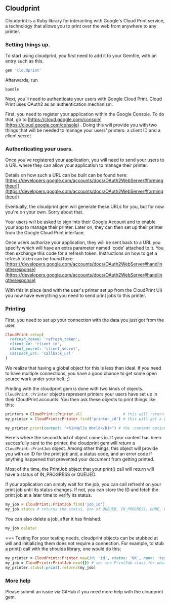 ## Cloudprint
Cloudprint is a Ruby library for interacting with Google's Cloud Print service,
a technology that allows you to print over the web from anywhere to any
printer.

### Setting things up.
To start using cloudprint, you first need to add it to your Gemfile, with an
entry such as this.

```ruby
gem 'cloudprint'
```

Afterwards, run 
```
bundle
```

Next, you'll need to authenticate your users with Google Cloud Print. Cloud
Print uses OAuth2 as an authentication mechanism.

First, you need to register your application within the Google Console. To do
that, go to [https://cloud.google.com/console](https://cloud.google.com/console) 
. Doing this will provide you with two things that will be needed to manage
your users' printers: a client ID and a client secret.  

### Authenticating your users.
Once you've registered your application, you will need to send your users to a
URL where they can allow your application to manage their printer.

Details on how such a URL can be built can be found here:
[https://developers.google.com/accounts/docs/OAuth2WebServer#formingtheurl](https://developers.google.com/accounts/docs/OAuth2WebServer#formingtheurl)

Eventually, the cloudprint gem will generate these URLs for you, but for now
you're on your own. Sorry about that.

Your users will be asked to sign into their Google Account and to enable your
app to manage their printer. Later on, they can then set up their printer from
the Google Cloud Print interface.

Once users authorize your application, they will be sent back to a URL you
specify which will have an extra parameter named 'code' attached to it.
You then exchange this code for a refresh token.
Instructions on how to get a refresh token can be found here:
[https://developers.google.com/accounts/docs/OAuth2WebServer#handlingtheresponse](https://developers.google.com/accounts/docs/OAuth2WebServer#handlingtheresponse)

With this in place (and with the user's printer set up from the CloudPrint UI)
you now have everything you need to send print jobs to this printer.

### Printing
First, you need to set up your connection with the data you just got from the user.

```ruby
CloudPrint.setup(
  refresh_token: 'refresh_token',
  client_id: 'client_id',
  client_secret: 'client_secret',
  callback_url: 'callback_url'
)
```
We realize that having a global object for this is less than ideal. If you need to have
multiple connections, you have a good chance to get some open source work under
your belt. ;)

Printing with the cloudprint gem is done with two kinds of objects. 
```CloudPrint::Printer``` 
objects represent printers your users have set up in their CloudPrint accounts.
You then ask these objects to print things like this:

```ruby
printers = CloudPrint::Printer.all                  # this will return a list of printers.
my_printer = CloudPrint::Printer.find('printer_id') # this will get a printer with a specific id.

my_printer.print(content: "<h1>Hello World</h1>") # the :content option can also take a File object as a parameter, CloudPrint accepts HTML and PDF files.
```

Here's where the second kind of object comes in. If your content has been
succesfully sent to the printer, the cloudprint gem will return a ```CloudPrint::PrintJob``` 
object. Among other things, this object will provide you with an ID for the print job
and, a status code, and an error code if anything happened that prevented your document from
getting printed.

Most of the time, the PrintJob object that your print() call will return will
have a status of IN_PROGRESS or QUEUED.

If your application can simply wait for the job, you can call refresh! on your
print job until its status changes. If not, you can store the ID and fetch the print job
at a later time to verify its status.

```ruby
my_job = CloudPrint::PrintJob.find('job_id')
my_job.status # returns the status, one of QUEUED, IN_PROGRESS, DONE, ERROR, SUBMITTED
```

You can also delete a job, after it has finished.

```ruby
my_job.delete!
```

=== Testing
For your testing needs, cloudprint objects can be stubbed at will and initializing them does not require a connection. For example,
to stub a print() call with the shoulda library, one would do this:

```ruby
my_printer = CloudPrint::Printer.new(id: 'id', status: 'OK', name: 'test_printer', display_name: 'Test Printer'
my_job = CloudPrint::PrintJob.new({}) # see the PrintJob class for what this hash can hold
my_printer.stubs(:print).returns(my_job)
```

### More help
Please submit an issue via GitHub if you need more help with the cloudprint gem.
